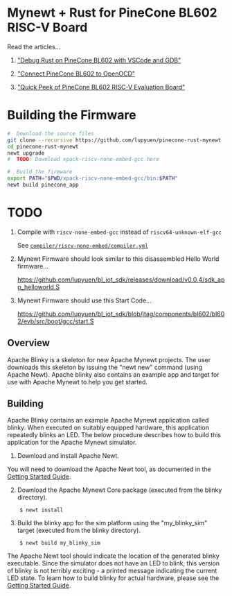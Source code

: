<!--
#
# Licensed to the Apache Software Foundation (ASF) under one
# or more contributor license agreements.  See the NOTICE file
# distributed with this work for additional information
# regarding copyright ownership.  The ASF licenses this file
# to you under the Apache License, Version 2.0 (the
# "License"); you may not use this file except in compliance
# with the License.  You may obtain a copy of the License at
#
# http://www.apache.org/licenses/LICENSE-2.0
#
# Unless required by applicable law or agreed to in writing,
# software distributed under the License is distributed on an
# "AS IS" BASIS, WITHOUT WARRANTIES OR CONDITIONS OF ANY
#  KIND, either express or implied.  See the License for the
# specific language governing permissions and limitations
# under the License.
#
-->

# Mynewt + Rust for PineCone BL602 RISC-V Board

Read the articles...

1.  ["Debug Rust on PineCone BL602 with VSCode and GDB"](https://lupyuen.github.io/articles/debug)

1.  ["Connect PineCone BL602 to OpenOCD"](https://lupyuen.github.io/articles/openocd)

1.  ["Quick Peek of PineCone BL602 RISC-V Evaluation Board"](https://lupyuen.github.io/articles/pinecone)

# Building the Firmware

```bash
#  Download the source files
git clone --recursive https://github.com/lupyuen/pinecone-rust-mynewt
cd pinecone-rust-mynewt
newt upgrade
#  TODO: Download xpack-riscv-none-embed-gcc here

#  Build the firmware
export PATH="$PWD/xpack-riscv-none-embed-gcc/bin:$PATH"
newt build pinecone_app
```

#  TODO

1.  Compile with `riscv-none-embed-gcc` instead of `riscv64-unknown-elf-gcc`

    See [`compiler/riscv-none-embed/compiler.yml`](compiler/riscv-none-embed/compiler.yml)

1.  Mynewt Firmware should look similar to this disassembled Hello World firmware...

    https://github.com/lupyuen/bl_iot_sdk/releases/download/v0.0.4/sdk_app_helloworld.S

1.  Mynewt Firmware should use this Start Code...

    https://github.com/lupyuen/bl_iot_sdk/blob/jtag/components/bl602/bl602/evb/src/boot/gcc/start.S

## Overview

Apache Blinky is a skeleton for new Apache Mynewt projects.  The user downloads
this skeleton by issuing the "newt new" command (using Apache Newt).  Apache
blinky also contains an example app and target for use with Apache Mynewt to
help you get started.

## Building

Apache Blinky contains an example Apache Mynewt application called blinky.
When executed on suitably equipped hardware, this application repeatedly blinks
an LED.  The below procedure describes how to build this application for the
Apache Mynewt simulator.

1. Download and install Apache Newt.

You will need to download the Apache Newt tool, as documented in the [Getting Started Guide](https://mynewt.apache.org/latest/get_started/index.html).

2. Download the Apache Mynewt Core package (executed from the blinky directory).

```no-highlight
    $ newt install
```

3. Build the blinky app for the sim platform using the "my_blinky_sim" target
(executed from the blinky directory).

```no-highlight
    $ newt build my_blinky_sim
```

The Apache Newt tool should indicate the location of the generated blinky
executable.  Since the simulator does not have an LED to blink, this version of
blinky is not terribly exciting - a printed message indicating the current LED
state.  To learn how to build blinky for actual hardware, please see the
[Getting Started Guide](https://mynewt.apache.org/latest/get_started/index.html).
